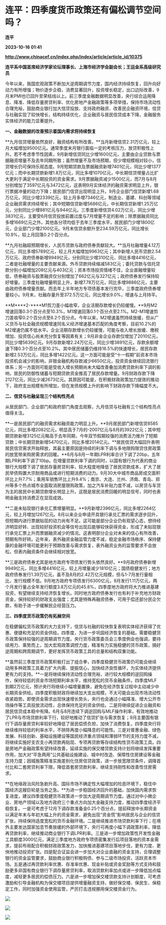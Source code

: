# 连平：四季度货币政策还有偏松调节空间吗？
**连平**

**2023-10-16 01:41**

**http://www.chinacef.cn/index.php/index/article/article_id/10375**

**连平系中国首席经济学家论坛理事长、上海市经济学会副会长；王运金系高级研究员**

今年以来，我国宏观政策不断加大逆周期调节力度，国内经济持续恢复，回升向好动力有所增强；物价逐步企稳，消费显著回升，投资增长稳定，出口边际改善，9月末PMI也已回升至荣枯线以上。前三季度金融数据明显改善，央行综合运用降息、降准、降低存量房贷利率、优化房地产金融政策等多项举措，保持市场流动性合理充裕，鼓励商业银行加大信贷投放、支持政府融资、改善民企融资环境，信贷与社融实现了较快增长，结构持续优化，企业融资与居民信贷成本下降，金融服务实体经济的能力显著提升。

**一、金融数据的改善预示着国内需求将持续恢复**

**九月信贷增量依然良好，融资结构有所改善。**当月新增信贷2.31万亿元，较上月大幅增加9500亿元。通常季度末月银行面临一定的考核压力，放贷积极性上升。若不考虑季节性因素，9月新增信贷同比少增1600亿元，主要由企业贷款与票据融资增量不及去年同期所致；虽然增量不及市场预期，但少增规模相对较小，信贷增长仍可保持乐观态度。9月短期贷款及票据融资新增7401亿元，同比少增1377亿元；而中长期贷款新增1.8万亿元，同比多增1070亿元，中长期信贷增量占比扩大更利于满足中长期投资的资金需求。9月票据融资减少1500亿元，而7月与8月分别增加了3597亿元与3472亿元，这表明9月实体经济的融资需求明显上升，银行票据冲量的动力下降；居民部门信贷出现明显上升。9月企业部门信贷新增1.68万亿元，同比少增2339亿元，较上月多增7346亿元，制造业、基建、科创等领域企业融资需求持续增长；其中短期信贷新增5686亿元，中长期信贷新增1.25万亿元，分别同比少增881亿元与944亿元。三季度新增信贷4.02万亿元，同比少增3831亿元，主要受6月信贷投放前置过度与7月增量不足的影响；除票据融资同比多增1669亿元之外，其他各分项均低于去年三季度水平，居民部门少增1800亿元，企业部门少增2100亿元。9月末信贷余额升至234.59万亿元，同比增长10.9%，较上月回落0.2个百分点。

**九月社融超预期增长，人民币贷款与政府债券贡献较大。**当月社融增量4.12万亿元，同比多增5789亿元，较上月大幅增加9963亿元；其中新增人民币贷款2.54万亿元、政府债券新增9949亿元，分别同比少增310亿元、同比多增4416亿元，二者是社融增量的主要贡献来源。外币贷款持续缩减583亿元；委托贷款与信托贷款分别小幅增加208亿元与403亿元；资本市场投资情绪不佳，企业直融增量较低，债券融资与股票融资仅分别增加了662亿元与327亿元；政府债券发行保持较好增量。三季度社融增量明显上升，新增7.78万亿元，同比多增9886亿元，主要由政府债券增量贡献。而去年上半年地方专项债基本发行完毕，三季度政府债券增量较小。9月末，社融存量升至372.5万亿元，同比增长9.0%，增速与上月持平。

**M****2-****M1剪刀差小幅收窄，企业活期存款增长仍较缓慢。**9月M2增速回落0.3个百分点至10.3%，M1增速回落0.1个百分点至2.1%。M2-M1增速剪刀差收窄0.2个百分点至8.2个百分点。今年以来，M2增速虽然持续放缓，但从广义货币与社会融资规模增速同名义经济增速基本匹配的角度考察，目前10.2%的M2增速仍属不低水平。企业活期存款增长仍较缓慢，可能与收入增长放缓、缴税增加、投资信心尚未充分恢复等因素有关；9月非金企业存款仅增加了2010亿元，同比少增5639亿元。9月存款新增2.24万亿元，同比少增3891亿元，存款余额增速下降0.3个百分点至10.2%。其中居民储蓄仍维持16.5%的快速增长，居民存款新增2.53万亿元，同比多增1422亿元。这一方面可能是受“十一假期”前资本市场投资机会减少的影响，非银金融机构存款减少6650亿元，投资资金继续回流银行体系；另一方面则可能是受收入增长预期尚未大幅改善叠加消费贷款利率下调的影响，居民的防御性储蓄与短期贷款资金推高了居民存款增量。9月财政存款下降2127亿元，同比少减2673亿元。其原因可能是，在积极财政政策加力提效的推动下，政府支出规模有所增加，但在发债规模上升的影响下财政存款下降幅度不大。

**二、信贷与社融呈现三个结构性亮点**

从居民部门、企业部门和政府部门角度去观察，九月信贷与社融有三个结构性亮点值得关注。

**一是居民部门的融资需求和融资能力明显上升。**9月居民部门新增信贷8585亿元，同比多增2082亿元，明显高于7月的-2007亿元与8月的3922亿元；其中短期贷款新增3125亿元略高于去年同期，今年双节假期较强的消费活力推升了短期贷款；中长期贷款新增5470亿元，同比多增2014亿元。**居民信贷大幅回升表明居民信贷需求开始释放，其最主要原因是持续的利率下调与多地限购限贷住房政策的放宽带来购房需求的回暖。**6月与8月一年期LPR利率合计下调了20bp，五年期LPR利率下调了10bp。在增量贷款利率下调的同时，以国有银行为代表的商业银行大规模下调了居民存量房贷利率，较大程度地降低了居民贷款成本，扩大了居民举债购置大宗耐用商品或进行短期消费的动力。9月30大中城市商品房成交面积环比上升7.7%；乘用车销售环比上升9.4%；南京、大连、兰州、济南、青岛、郑州等多个热点城市全面取消房屋限购政策，加之汽车补贴力度不减，以房贷与车贷为主的居民中长期贷款增长明显上升。这既是居民消费回暖的明显信号，同时也表明金融支持消费正在显现成效。

**二是未贴现银行承兑汇票增量明显。**9月新增2396亿元，同比多增2264亿元，较上月增加1267亿元。8月以来企业申请开具银行承兑汇票的需求逐步回升，但短期内进行票据贴现的动力尚有不足。这可能是部分企业仍有观望心态，想待经济明显好转、出现较好投资机会等信号出现后能够较快获得资金，形成了未贴现银行承兑汇票上升而票据融资减少的情况。这表明部分企业对未来的信心有所改善，预期有所好转。近年来，表外融资金融监管力度不减，稳定金融市场秩序、保持健康的金融环境可能更利于预期改善与需求恢复，表外融资业务的监管要求不会放松，但表内融资条件会继续相对放宽。

**三是政府债券尤其是地方政府专项债发行势头依然良好。**9月政府债券新增9949亿元，同比多增4416亿元，较上月增量减少1810亿元；国债稳健发行；地方政府债券发行1.39万亿元，虽不及8月的2.42万亿元规模，但与1\-7月发行量相比，发行规模不低。9月地方政府专项债发行6300亿元，8月发行1.11万亿元，两个月发行量占全年发行额度3.8万亿元的45.8%，四季度地方政府将大力推进基建投资，有望继续支持经济恢复增长。同时地方政府债券发行也有利于补充地方财政资金，保持较好的财政支出强度；尤其是特殊再融资债券，可用于偿还部分民企欠款，有助于进一步缓解民企经营压力。

**三、四季度货币政策仍有拓展空间**

在稳健偏松货币政策的大力支持下，信贷与社融的较快恢复表明实体经济获得了优惠、便捷和充足的资金供给。四季度，为进一步巩固经济恢复的基础，需要稳健货币政策保持较强的逆周期调节力度。央行货币政策委员会三季度例会也强调，要持续用力、乘势而上，加大宏观政策调控力度，精准有力实施稳健的货币政策，搞好逆周期和跨周期调节，更好发挥货币政策工具的总量和结构双重功能。

**虽然前三季度货币政策积极打出了组合拳，四季度稳健货币政策仍可能会继续动用多种政策工具着力扩大内需、提振信心，加快经济良性循环，为实体经济提供更有力的支持。**一是将继续保持流动性合理充裕，进行较大规模的逆回购操作，保持较低的资金市场短期利率水平，维持宽松的货币金融条件。四季度MLF到期2万亿元，预计央行将继续小幅增量置换，避免在经济恢复过程中主动减少中长期资金供给。四季度积极财政将继续加大支出规模，不太可能会出现市场流动性收紧趋势。即使资金需求出现快速增长势头，央行也会通过小幅降准、增大公开市场操作等工具投放流动性，总体保持充足的资金供给。二是将继续促进企业融资和居民信贷成本稳中有降。6月与8月连续下调逆回购与MLF操作利率，有效地推动了LPR与市场贷款利率下行，较好地推动了信贷扩张与需求恢复；9月主要国有银行下调存量房贷利率较好地降低了居民偿债负担，加快了消费恢复。四季度央行将继续维持较低的利率水平，不排除再度小幅降息的可能性。三是对普惠金融、绿色发展、科技创新、基础设施建设等国民经济重点领域和薄弱环节的支持力度不减，将继续实施好支农支小再贷款再贴现、专项再贷款等存续结构性货币政策工具。四是房地产金融政策有望持续改善，延续实施的保交楼贷款支持计划将继续发挥重要作用，加大对“平急两用”公共基础设施建设、城中村改造、保障性住房建设等金融支持力度；因城施策精准实施差别化住房信贷政策，进一步放宽限贷条件，调降首付比和二套房贷利率下限，降低首套房贷款利率，继续支持刚性和改善性住房需求。

**在地缘政治风险急剧升高、国际市场不确定性大幅增加的险恶环境下，稳住中国经济这艘巨轮是当务之急。**为进一步稳固经济回升的基础，加快国内需求恢复进度，建议四季度稳健货币政策进一步加大逆周期调节力度。通过对中小微企业、房地产领域以及地方政府三个重点方向加大金融支持力度，推动四季度经济平稳恢复。一是可考虑于12月下调存款准备金0.25个百分点，提前释放中长期资金以满足年末与年初大幅上升的资金需求，避免出现“资金慌”影响居民与企业的信贷扩张，持续保持适度宽松的货币金融环境。二是继续推进市场贷款利率下行；在境外主要发达国家加息节奏放缓的外部环境下，央行可再度小幅下调政策利率，降低再贷款利率，继续推动商业银行下调LPR利率。三是进一步增加政策性开发性金融工具额度3000亿元，满足三季度地方政府专项债密集发行后项目落地的资本金需求，提前布局配合积极财政政策发力，加快推进基建项目落地步伐，更有力度、更快地推动投资扩张。四是配合证监会进一步加大对企业直融的资金支持，合理调整银行的资金监管要求，鼓励商业银行积极购债、参与二级市场投资，活跃资本市场。五是通过再贷款利率优惠、存准率优惠、现金补贴或资金奖励等方式支持和鼓励更多非国有商业银行下调存量房贷利率，取消贷款利率加点或进一步降低加点幅度，减轻更多居民的偿债压力。六是进一步增加保交楼贷款支持计划额度，可考虑激励和引导金融机构为保交楼项目提供增量融资支持，做好保交楼、保民生、保稳定工作，同时加强资金使用监管，严厉打击违规挪用保交楼资金行为。

 ![](http://www.chinacef.cn/public/editor/attached/image/20231014/20231014173249_99576.png) 

 ![](http://www.chinacef.cn/public/editor/attached/image/20231014/20231014173257_71130.png) 

 ![](http://www.chinacef.cn/public/editor/attached/image/20231014/20231014173304_88652.png)